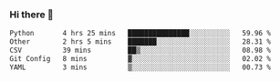 ### Hi there 👋

<!--START_SECTION:waka-->

```txt
Python       4 hrs 25 mins   ███████████████░░░░░░░░░░   59.96 %
Other        2 hrs 5 mins    ███████░░░░░░░░░░░░░░░░░░   28.31 %
CSV          39 mins         ██▒░░░░░░░░░░░░░░░░░░░░░░   08.98 %
Git Config   8 mins          ▓░░░░░░░░░░░░░░░░░░░░░░░░   02.02 %
YAML         3 mins          ▒░░░░░░░░░░░░░░░░░░░░░░░░   00.73 %
```

<!--END_SECTION:waka-->
